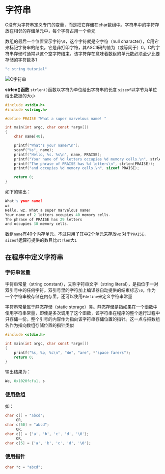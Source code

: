 # 字符串

C没有为字符串定义专门的变量，而是把它存储在char数组中。字符串中的字符存放在相邻的存储单元中，每个字符占用一个单元

数组的最后一个位置显示字符`\0`，这个字符就是空字符（null character），C用它来标记字符串的结束。它是非打印字符，其ASCII码的值为（或等同于）0。C的字符串存储时通常以这个空字符结束。该字符存在意味着数组的单元数必须至少比要存储的字符数多1

```c
"c string tutorial"
```

![C字符串](https://img-blog.csdn.net/20180425144207921)



**strlen()函数**
`strlen()`函数以字符为单位给出字符串的长度
`sizeof`以字节为单位给出数据的大小

```c
#include <stdio.h>
#include <string.h>

#define PRAISE "What a super marvelous name! "

int main(int argc, char const *argv[])
{
	char name[40];

	printf("What's your name?\n");
	scanf("%s", name);
	printf("Hello, %s. %s\n", name, PRAISE);
	printf("Your name of %d letters occupies %d memory cells.\n", strlen(name), sizeof name);
	printf("The phrase of PRAISE has %d letters\n", strlen(PRAISE));
	printf("and occupies %d memory cells.\n", sizeof PRAISE);

	return 0;
}
```
如下的输出：

```c
What's your name?
wz
Hello, wz. What a super marvelous name! 
Your name of 2 letters occupies 40 memory cells.
The phrase of PRAISE has 29 letters
and occupies 30 memory cells.
```
数组`name`有40个内存单元，不过只用了其中2个单元来存放`wz`
对于`PRAISE`，`sizeof`运算符提供的数目比`strlen`大`1`


## 在程序中定义字符串

### 字符串常量

字符串常量（string constant），又称字符串文字（string literal），是指位于一对双引号中的任何字符。双引号里的字符加上编译器自动提供的结束标志`\0`，作为一个字符串被存储在内存里。还可以使用`#define`来定义字符串常量

字符串常量属于静态存储（static storage）类。静态存储是指如果在一个函数中使用字符串常量，即使是多次调用了这个函数，该字符串在程序的整个运行过程中只存储一份。整个引号的内容作为指向该字符串存储位置的指针。这一点与把数组名作为指向数组存储位置的指针类似


```c
#include <stdio.h>

int main(int argc, char const *argv[])
{
	printf("%s, %p, %c\n", "We", "are", *"space farers");	
	return 0;
}
```

输出结果为：

```c
We, 0x1020fcfa1, s
```

### 使用数组

如：

```c
char c[] = "abcd";
     OR,
char c[50] = "abcd";
     OR,
char c[] = {'a', 'b', 'c', 'd', '\0'};
     OR,
char c[5] = {'a', 'b', 'c', 'd', '\0'};
```

### 使用指针

```c
char *c = "abcd";
```